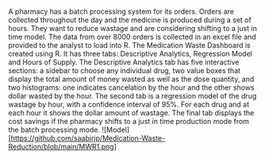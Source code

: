A pharmacy has a batch processing system for its orders. Orders are collected throughout the day and the medicine is produced during a set of hours. They want to reduce wastage and are considering shifting to a just in time model. The data from over 8000 orders is collected in an excel file and provided to the analyst to load into R.
The Medication Waste Dashboard is created using R. It has three tabs: Descriptive Analytics, Regression Model and Hours of Supply. 
The Descriptive Analytics tab has five interactive sections: a sidebar to choose any individual drug, two value boxes that display the total amount of money wasted as well as the dose quantity, and two histograms: one indicates cancelation by the hour and the other shows dollar wasted by the hour. 
The second tab is a regression model of the drug wastage by hour, with a confidence interval of 95%. For each drug and at each hour it shows the dollar amount of wastage.
The final tab displays the cost savings if the pharmacy shifts to a just in time production mode from the batch processing mode.
![Model][https://github.com/saabirjp/Medication-Waste-Reduction/blob/main/MWR1.png]
